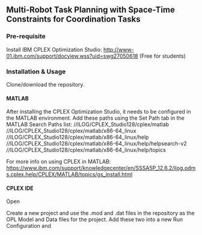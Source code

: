 ## Multi-Robot Task Planning with Space-Time Constraints for Coordination Tasks

### Pre-requisite
Install IBM CPLEX Optimization Studio:
http://www-01.ibm.com/support/docview.wss?uid=swg27050618
(Free for students)

### Installation & Usage
Clone/download the repository.

#### MATLAB
After installing the CPLEX Optimization Studio, it needs to be configured in the MATLAB environment. Add these paths using the Set Path tab in the MATLAB Search Paths list:
/<yourpath>/ILOG/CPLEX_Studio128/cplex/matlab
/<yourpath>/ILOG/CPLEX_Studio128/cplex/matlab/x86-64_linux
/<yourpath>/ILOG/CPLEX_Studio128/cplex/matlab/x86-64_linux/help
/<yourpath>/ILOG/CPLEX_Studio128/cplex/matlab/x86-64_linux/help/helpsearch-v2
/<yourpath>/ILOG/CPLEX_Studio128/cplex/matlab/x86-64_linux/help/topics

For more info on using CPLEX in MATLAB:
https://www.ibm.com/support/knowledgecenter/en/SSSA5P_12.6.2/ilog.odms.cplex.help/CPLEX/MATLAB/topics/gs_install.html

#### CPLEX IDE
Open 

Create a new project and use the .mod and .dat files in the repository as the OPL Model and Data files for the project.
Add these two into a new Run Configuration and 
